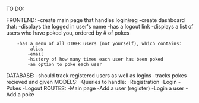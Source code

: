 TO DO:

FRONTEND:
	-create main page that handles login/reg
	-create dashboard that:
		-displays the logged in user's name
		-has a logout link
		-displays a list of users who have poked you, ordered by # of pokes

		-has a menu of all OTHER users (not yourself), which contains:
			-alias
			-email
			-history of how many times each user has been poked
			-an option to poke each user
DATABASE:
	-should track registered users as well as logins
	-tracks pokes recieved and given
MODELS:
	-Queries to handle:
		-Registration
		-Login
		-Pokes
		-Logout
ROUTES:
	-Main page
	-Add a user (register)
	-Login a user
	-Add a poke
